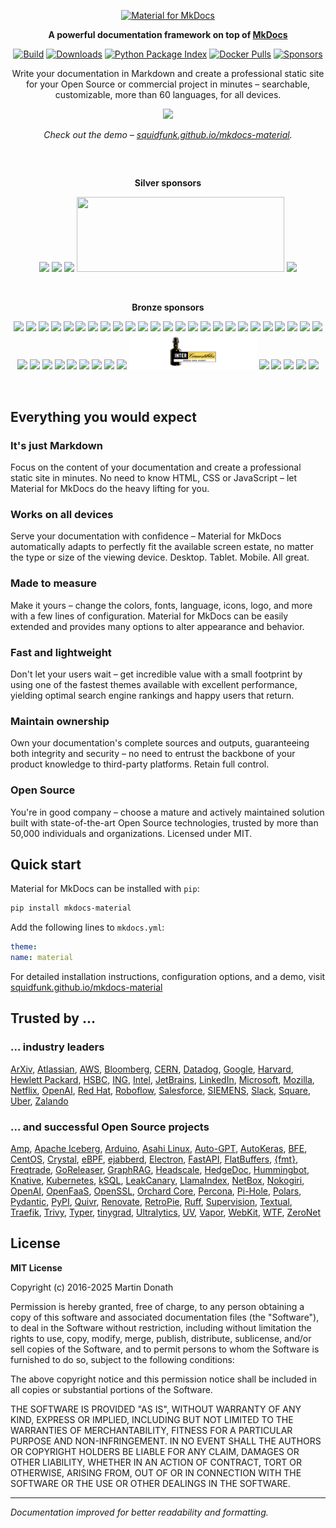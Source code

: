 <p align="center">
<a href="https://squidfunk.github.io/mkdocs-material/">
<img src="https://raw.githubusercontent.com/squidfunk/mkdocs-material/master/.github/assets/logo.svg" width="320" alt="Material for MkDocs">
</a>
</p>

<p align="center">
<strong>
A powerful documentation framework on top of
<a href="https://www.mkdocs.org/">MkDocs</a>
</strong>
</p>

<p align="center">
<a href="https://github.com/squidfunk/mkdocs-material/actions"><img
src="https://github.com/squidfunk/mkdocs-material/workflows/build/badge.svg"
alt="Build"
/></a>
<a href="https://pypistats.org/packages/mkdocs-material"><img
src="https://img.shields.io/pypi/dm/mkdocs-material.svg"
alt="Downloads"
/></a>
<a href="https://pypi.org/project/mkdocs-material"><img
src="https://img.shields.io/pypi/v/mkdocs-material.svg"
alt="Python Package Index"
/></a>
<a href="https://hub.docker.com/r/squidfunk/mkdocs-material/"><img
src="https://img.shields.io/docker/pulls/squidfunk/mkdocs-material"
alt="Docker Pulls"
/></a>
<a href="https://github.com/sponsors/squidfunk"><img
src="https://img.shields.io/github/sponsors/squidfunk"
alt="Sponsors"
/></a>
</p>

<p align="center">
Write your documentation in Markdown and create a professional static site for
your Open Source or commercial project in minutes – searchable, customizable,
more than 60 languages, for all devices.
</p>

<p align="center">
<a href="https://squidfunk.github.io/mkdocs-material/getting-started/">
<img src="https://raw.githubusercontent.com/squidfunk/mkdocs-material/master/.github/assets/screenshot.png" width="700" />
</a>
</p>

<p align="center">
<em>
Check out the demo –
<a
href="https://squidfunk.github.io/mkdocs-material/"
>squidfunk.github.io/mkdocs-material</a>.
</em>
</p>

<h2></h2>
<p id="premium-sponsors">&nbsp;</p>
<p align="center"><strong>Silver sponsors</strong></p>
<p align="center">
<a href="https://fastapi.tiangolo.com/" target=_blank><img
src="https://raw.githubusercontent.com/squidfunk/mkdocs-material/master/.github/assets/sponsors/sponsor-fastapi.png" height="120"
/></a>
<a href="https://www.trendpop.com/" target=_blank><img
src="https://raw.githubusercontent.com/squidfunk/mkdocs-material/master/.github/assets/sponsors/sponsor-trendpop.png" height="120"
/></a>
<a href="https://documentation.sailpoint.com/" target=_blank><img
src="https://raw.githubusercontent.com/squidfunk/mkdocs-material/master/.github/assets/sponsors/sponsor-sailpoint.png" height="120"
/></a>
<a href="https://futureplc.com/" target=_blank><img
src="https://raw.githubusercontent.com/squidfunk/mkdocs-material/master/.github/assets/sponsors/sponsor-future.svg" width="332" height="120"
/></a>
<a href="https://opensource.siemens.com/" target=_blank><img
src="https://raw.githubusercontent.com/squidfunk/mkdocs-material/master/.github/assets/sponsors/sponsor-siemens.png" height="120"
/></a>
</p>
<p>&nbsp;</p>
<p align="center"><strong>Bronze sponsors</strong></p>
<p align="center">
<a href="https://cirrus-ci.org/" target=_blank><img
src="https://raw.githubusercontent.com/squidfunk/mkdocs-material/master/.github/assets/sponsors/sponsor-cirrus-ci.png" height="58"
/></a>
<a href="https://docs.baslerweb.com/" target=_blank><img
src="https://raw.githubusercontent.com/squidfunk/mkdocs-material/master/.github/assets/sponsors/sponsor-basler.png" height="58"
/></a>
<a href="https://kx.com/" target=_blank><img
src="https://raw.githubusercontent.com/squidfunk/mkdocs-material/master/.github/assets/sponsors/sponsor-kx.png" height="58"
/></a>
<a href="https://orion-docs.prefect.io/" target=_blank><img
src="https://raw.githubusercontent.com/squidfunk/mkdocs-material/master/.github/assets/sponsors/sponsor-prefect.png" height="58"
/></a>
<a href="https://www.zenoss.com/" target=_blank><img
src="https://raw.githubusercontent.com/squidfunk/mkdocs-material/master/.github/assets/sponsors/sponsor-zenoss.png" height="58"
/></a>
<a href="https://docs.posit.co" target=_blank><img
src="https://raw.githubusercontent.com/squidfunk/mkdocs-material/master/.github/assets/sponsors/sponsor-posit.png" height="58"
/></a>
<a href="https://n8n.io" target=_blank><img
src="https://raw.githubusercontent.com/squidfunk/mkdocs-material/master/.github/assets/sponsors/sponsor-n8n.png" height="58"
/></a>
<a href="https://www.dogado.de" target=_blank><img
src="https://raw.githubusercontent.com/squidfunk/mkdocs-material/master/.github/assets/sponsors/sponsor-dogado.png" height="58"
/></a>
<a href="https://wwt.com" target=_blank><img
src="https://raw.githubusercontent.com/squidfunk/mkdocs-material/master/.github/assets/sponsors/sponsor-wwt.png" height="58"
/></a>
<a href="https://elastic.co" target=_blank><img
src="https://raw.githubusercontent.com/squidfunk/mkdocs-material/master/.github/assets/sponsors/sponsor-elastic.png" height="58"
/></a>
<a href="https://ipfabric.io/" target=_blank><img
src="https://raw.githubusercontent.com/squidfunk/mkdocs-material/master/.github/assets/sponsors/sponsor-ip-fabric.png" height="58"
/></a>
<a href="https://www.apex.ai/" target=_blank><img
src="https://raw.githubusercontent.com/squidfunk/mkdocs-material/master/.github/assets/sponsors/sponsor-apex-ai.png" height="58"
/></a>
<a href="https://jitterbit.com/" target=_blank><img
src="https://raw.githubusercontent.com/squidfunk/mkdocs-material/master/.github/assets/sponsors/sponsor-jitterbit.png" height="58"
/></a>
<a href="https://sparkfun.com/" target=_blank><img
src="https://raw.githubusercontent.com/squidfunk/mkdocs-material/master/.github/assets/sponsors/sponsor-sparkfun.png" height="58"
/></a>
<a href="https://eccenca.com/" target=_blank><img
src="https://raw.githubusercontent.com/squidfunk/mkdocs-material/master/.github/assets/sponsors/sponsor-eccenca.png" height="58"
/></a>
<a href="https://neptune.ai/" target=_blank><img
src="https://raw.githubusercontent.com/squidfunk/mkdocs-material/master/.github/assets/sponsors/sponsor-neptune-ai.png" height="58"
/></a>
<a href="https://rackn.com/" target=_blank><img
src="https://raw.githubusercontent.com/squidfunk/mkdocs-material/master/.github/assets/sponsors/sponsor-rackn.png" height="58"
/></a>
<a href="https://civicactions.com/" target=_blank><img
src="https://raw.githubusercontent.com/squidfunk/mkdocs-material/master/.github/assets/sponsors/sponsor-civic-actions.png" height="58"
/></a>
<a href="https://getscreen.me/" target=_blank><img
src="https://raw.githubusercontent.com/squidfunk/mkdocs-material/master/.github/assets/sponsors/sponsor-getscreenme.png" height="58"
/></a>
<a href="https://botcity.dev/" target=_blank><img
src="https://raw.githubusercontent.com/squidfunk/mkdocs-material/master/.github/assets/sponsors/sponsor-botcity.png" height="58"
/></a>
<a href="https://kolena.io/" target=_blank><img
src="https://raw.githubusercontent.com/squidfunk/mkdocs-material/master/.github/assets/sponsors/sponsor-kolena.png" height="58"
/></a>
<a href="https://www.evergiving.com/" target=_blank><img
src="https://raw.githubusercontent.com/squidfunk/mkdocs-material/master/.github/assets/sponsors/sponsor-evergiving.png" height="58"
/></a>
<a href="https://astral.sh/" target=_blank><img
src="https://raw.githubusercontent.com/squidfunk/mkdocs-material/master/.github/assets/sponsors/sponsor-astral.png" height="58"
/></a>
<a href="https://oikolab.com/" target=_blank><img
src="https://raw.githubusercontent.com/squidfunk/mkdocs-material/master/.github/assets/sponsors/sponsor-oikolab.png" height="58"
/></a>
<a href="https://www.buhlergroup.com/" target=_blank><img
src="https://raw.githubusercontent.com/squidfunk/mkdocs-material/master/.github/assets/sponsors/sponsor-buhler.png" height="58"
/></a>
<a href="https://3dr.com/" target=_blank><img
src="https://raw.githubusercontent.com/squidfunk/mkdocs-material/master/.github/assets/sponsors/sponsor-3dr.png" height="58"
/></a>
<a href="https://spotware.com/" target=_blank><img
src="https://raw.githubusercontent.com/squidfunk/mkdocs-material/master/.github/assets/sponsors/sponsor-spotware.png" height="58"
/></a>
<a href="https://milfordasset.com/" target=_blank><img
src="https://raw.githubusercontent.com/squidfunk/mkdocs-material/master/.github/assets/sponsors/sponsor-milford.png" height="58"
/></a>
<a href="https://www.lechler.com/" target=_blank><img
src="https://raw.githubusercontent.com/squidfunk/mkdocs-material/master/.github/assets/sponsors/sponsor-lechler.png" height="58"
/></a>
<a href="https://invers.com/" target=_blank><img
src="https://raw.githubusercontent.com/squidfunk/mkdocs-material/master/.github/assets/sponsors/sponsor-invers.png" height="58"
/></a>
<a href="https://maxar.com/" target=_blank><img
src="https://raw.githubusercontent.com/squidfunk/mkdocs-material/master/.github/assets/sponsors/sponsor-maxar.png" height="58"
/></a>
<a href="https://www.equipmentshare.com/" target=_blank><img
src="https://raw.githubusercontent.com/squidfunk/mkdocs-material/master/.github/assets/sponsors/sponsor-equipmentshare.png" height="58"
/></a>
<a href="https://hummingbot.org/" target=_blank><img
src="https://raw.githubusercontent.com/squidfunk/mkdocs-material/master/.github/assets/sponsors/sponsor-hummingbot.png" height="58"
/></a>
<a href="https://octoperf.com/" target=_blank><img
src="https://raw.githubusercontent.com/squidfunk/mkdocs-material/master/.github/assets/sponsors/sponsor-octoperf.png" height="58"
/></a>
<a href="https://intercomestibles.ch/" target=_blank><img
src="https://raw.githubusercontent.com/squidfunk/mkdocs-material/master/.github/assets/sponsors/sponsor-intercomestibles.png" height="58"
/></a>
<a href="https://www.centara.com/" target=_blank><img
src="https://raw.githubusercontent.com/squidfunk/mkdocs-material/master/.github/assets/sponsors/sponsor-centara.png" height="58"
/></a>
<a href="https://pydantic.dev/logfire/" target=_blank><img
src="https://raw.githubusercontent.com/squidfunk/mkdocs-material/master/.github/assets/sponsors/sponsor-logfire.png" height="58"
/></a>
<a href="https://www.vector.com/" target=_blank><img
src="https://raw.githubusercontent.com/squidfunk/mkdocs-material/master/.github/assets/sponsors/sponsor-vector.png" height="58"
/></a>
<a href="https://second.tech/" target=_blank><img
src="https://raw.githubusercontent.com/squidfunk/mkdocs-material/master/.github/assets/sponsors/sponsor-second.png" height="58"
/></a>
<a href="https://mvtec.com/" target=_blank><img
src="https://raw.githubusercontent.com/squidfunk/mkdocs-material/master/.github/assets/sponsors/sponsor-mvtec.png" height="58"
/></a>
</p>
<p>&nbsp;</p>

## Everything you would expect

### It's just Markdown

Focus on the content of your documentation and create a professional static site
in minutes. No need to know HTML, CSS or JavaScript – let Material for MkDocs do
the heavy lifting for you.

### Works on all devices

Serve your documentation with confidence – Material for MkDocs automatically
adapts to perfectly fit the available screen estate, no matter the type or size
of the viewing device. Desktop. Tablet. Mobile. All great.

### Made to measure

Make it yours – change the colors, fonts, language, icons, logo, and more with
a few lines of configuration. Material for MkDocs can be easily extended and
provides many options to alter appearance and behavior.

### Fast and lightweight

Don't let your users wait – get incredible value with a small footprint by using
one of the fastest themes available with excellent performance, yielding optimal
search engine rankings and happy users that return.

### Maintain ownership

Own your documentation's complete sources and outputs, guaranteeing both
integrity and security – no need to entrust the backbone of your product
knowledge to third-party platforms. Retain full control.

### Open Source

You're in good company – choose a mature and actively maintained solution built
with state-of-the-art Open Source technologies, trusted by more than 50,000
individuals and organizations. Licensed under MIT.

## Quick start

Material for MkDocs can be installed with `pip`:

``` sh
pip install mkdocs-material
```

Add the following lines to `mkdocs.yml`:

``` yaml
theme:
name: material
```

For detailed installation instructions, configuration options, and a demo, visit
[squidfunk.github.io/mkdocs-material][Material for MkDocs]

[Material for MkDocs]: https://squidfunk.github.io/mkdocs-material/

## Trusted by ...

### ... industry leaders

[ArXiv](https://info.arxiv.org),
[Atlassian](https://atlassian.github.io/data-center-helm-charts/),
[AWS](https://aws.github.io/copilot-cli/),
[Bloomberg](https://bloomberg.github.io/selekt/),
[CERN](http://abpcomputing.web.cern.ch/),
[Datadog](https://datadoghq.dev/integrations-core/),
[Google](https://google.github.io/accompanist/),
[Harvard](https://informatics.fas.harvard.edu/),
[Hewlett Packard](https://hewlettpackard.github.io/squest/),
[HSBC](https://hsbc.github.io/pyratings/),
[ING](https://ing-bank.github.io/baker/),
[Intel](https://open-amt-cloud-toolkit.github.io/docs/),
[JetBrains](https://jetbrains.github.io/projector-client/mkdocs/),
[LinkedIn](https://linkedin.github.io/school-of-sre/),
[Microsoft](https://microsoft.github.io/code-with-engineering-playbook/),
[Mozilla](https://mozillafoundation.github.io/engineering-handbook/),
[Netflix](https://netflix.github.io/titus/),
[OpenAI](https://openai.github.io/openai-agents-python/),
[Red Hat](https://ansible.readthedocs.io/projects/lint/),
[Roboflow](https://inference.roboflow.com/),
[Salesforce](https://policy-sentry.readthedocs.io/),
[SIEMENS](https://opensource.siemens.com/),
[Slack](https://slackhq.github.io/circuit/),
[Square](https://square.github.io/okhttp/),
[Uber](https://uber-go.github.io/fx/),
[Zalando](https://opensource.zalando.com/skipper/)

### ... and successful Open Source projects

[Amp](https://amp.rs/docs/),
[Apache Iceberg](https://iceberg.apache.org/),
[Arduino](https://arduino.github.io/arduino-cli/),
[Asahi Linux](https://asahilinux.org/docs/),
[Auto-GPT](https://docs.agpt.co/),
[AutoKeras](https://autokeras.com/),
[BFE](https://www.bfe-networks.net/),
[CentOS](https://docs.infra.centos.org/),
[Crystal](https://crystal-lang.org/reference/),
[eBPF](https://ebpf-go.dev/),
[ejabberd](https://docs.ejabberd.im/),
[Electron](https://www.electron.build/),
[FastAPI](https://fastapi.tiangolo.com/),
[FlatBuffers](https://flatbuffers.dev/),
[{fmt}](https://fmt.dev/),
[Freqtrade](https://www.freqtrade.io/en/stable/),
[GoReleaser](https://goreleaser.com/),
[GraphRAG](https://microsoft.github.io/graphrag/),
[Headscale](https://headscale.net/),
[HedgeDoc](https://docs.hedgedoc.org/),
[Hummingbot](https://hummingbot.org/),
[Knative](https://knative.dev/docs/),
[Kubernetes](https://kops.sigs.k8s.io/),
[kSQL](https://docs.ksqldb.io/),
[LeakCanary](https://square.github.io/leakcanary/),
[LlamaIndex](https://docs.llamaindex.ai/),
[NetBox](https://netboxlabs.com/docs/netbox/en/stable/),
[Nokogiri](https://nokogiri.org/),
[OpenAI](https://openai.github.io/openai-agents-python/),
[OpenFaaS](https://docs.openfaas.com/),
[OpenSSL](https://docs.openssl.org/),
[Orchard Core](https://docs.orchardcore.net/en/latest/),
[Percona](https://docs.percona.com/percona-monitoring-and-management/),
[Pi-Hole](https://docs.pi-hole.net/),
[Polars](https://docs.pola.rs/),
[Pydantic](https://pydantic-docs.helpmanual.io/),
[PyPI](https://docs.pypi.org/),
[Quivr](https://core.quivr.com/),
[Renovate](https://docs.renovatebot.com/),
[RetroPie](https://retropie.org.uk/docs/),
[Ruff](https://docs.astral.sh/ruff/),
[Supervision](https://supervision.roboflow.com/latest/),
[Textual](https://textual.textualize.io/),
[Traefik](https://docs.traefik.io/),
[Trivy](https://aquasecurity.github.io/trivy/),
[Typer](https://typer.tiangolo.com/),
[tinygrad](https://docs.tinygrad.org/),
[Ultralytics](https://docs.ultralytics.com/),
[UV](https://docs.astral.sh/uv/),
[Vapor](https://docs.vapor.codes/),
[WebKit](https://docs.webkit.org/),
[WTF](https://wtfutil.com/),
[ZeroNet](https://zeronet.io/docs/)

## License

**MIT License**

Copyright (c) 2016-2025 Martin Donath

Permission is hereby granted, free of charge, to any person obtaining a copy
of this software and associated documentation files (the "Software"), to
deal in the Software without restriction, including without limitation the
rights to use, copy, modify, merge, publish, distribute, sublicense, and/or
sell copies of the Software, and to permit persons to whom the Software is
furnished to do so, subject to the following conditions:

The above copyright notice and this permission notice shall be included in
all copies or substantial portions of the Software.

THE SOFTWARE IS PROVIDED "AS IS", WITHOUT WARRANTY OF ANY KIND, EXPRESS OR
IMPLIED, INCLUDING BUT NOT LIMITED TO THE WARRANTIES OF MERCHANTABILITY,
FITNESS FOR A PARTICULAR PURPOSE AND NON-INFRINGEMENT. IN NO EVENT SHALL THE
AUTHORS OR COPYRIGHT HOLDERS BE LIABLE FOR ANY CLAIM, DAMAGES OR OTHER
LIABILITY, WHETHER IN AN ACTION OF CONTRACT, TORT OR OTHERWISE, ARISING
FROM, OUT OF OR IN CONNECTION WITH THE SOFTWARE OR THE USE OR OTHER DEALINGS
IN THE SOFTWARE.


---
*Documentation improved for better readability and formatting.*